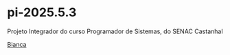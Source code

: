 # pi-2025.5.3
Projeto Integrador do curso Programador de Sistemas, do SENAC Castanhal

[Bianca](https://github.com/Klaay001/)